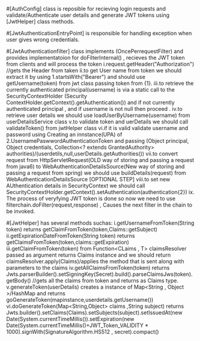 #[AuthConfig] class is reposible for recieving login requests and validate/Authenticate user details and generate JWT tokens using [JwtHelper] class methods.


#[JwtAuthenticationEntryPoint] is responsible for handling exception when user gives wrong credentials.


#[JwtAuthenticationfilter] class implements (OncePerrequestFilter) and provides implementatoion for doFilterInternal() , recieves the JWT token from clients and will process the token 
       i.request.getHeader("Authorization") //gets the Header from taken
       ii.to get User name from token we should extract it by using 1.startsWith("Bearer") and should use getUsername(token) from jwt class passing token from {1}.
       iii.to retrieve the currently authenticated principal(username) is via a static call to the SecurityContextHolder (Security ContextHolder.getContext().getAuthentication())
       and if not currently authenticated principal , and if username is not null then proceed .
       iv.to retrieve user details we should use loadUserByUsername(username) from userDetailsService class 
       v.to validate token and uerDetails we should call validateToken() from jwtHelper class
       vi.if it is valid validate username and password using Creating an innstance(UPA) of 2.UsernamePaswwordAuthenticationToken and passing (Object principal, Object credentials, Collection<? 	 extends GrantedAuthority> authorities)/(userdetils,null,userDetails.getAuthorities())
       vii.to convert request from HttpServletRequest(OLD way of storing and passing a request from java6) to WebAuthenticationDetailsSource(New way of storing and passing a request from spring)  	we should use buildDetails(request) from  WebAuthenticationDetailsSource [OPTIONAL STEP]
       viii.to set new AUthentication details in SecurityContext we should call SecurityContextHolder.getContext().setAuthentication(authentication{2})
       ix. The process of veryfying JWT token is done so now we need to use filterchain.doFilter(request,response) , Causes the next filter in the chain to be invoked.

       
#[JwtHelper] has several methods suchas: 
	i.getUsernameFromToken(String token) returns getClaimFromToken(token,Claims::getSubject)
 	ii.getExpirationDateFromToken(String token) returns getClaimsFromToken(token,claims::getExpiration) 
 	iii.getClaimFromToken(token) from Function<CLaims , T> claimsResolver passed as argument returns Claims instance and we should return claimsResolver.apply(Claims)/applies the method that is 	sent along with parameters to the claims
  	iv.getAllClaimsFromToken(token) returns Jwts.parserBuilder().setSigningKey(Secret).build().parseClaimsJws(token).getBody() //gets all the claims from token and returns as Claims type.
   	v.generateToken(userDetails) creates a instance of Map<String , Object >/HashMap and returns goGenerateToken(mapinstance,userdetails.getUsername())
    	vi.doGenerateToken(Map<String,Object> claims ,String subject) returns Jwts.builder().setClaims(Claims).setSubjects(subject).setIssuedAt(new 		      Date(System.currentTimeMillis()).setExpiration(new Date(System.currentTimeMillis()+JWT_Token_VALIDITY * 1000).signWith(SignatureAlgorithm.HS512 , secret).compact()




 
		 		
       
       
